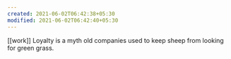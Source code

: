 ```yaml
---
created: 2021-06-02T06:42:38+05:30
modified: 2021-06-02T06:42:40+05:30
---
```

[[work]]
Loyalty is a myth old companies used to keep sheep from looking for green grass.
